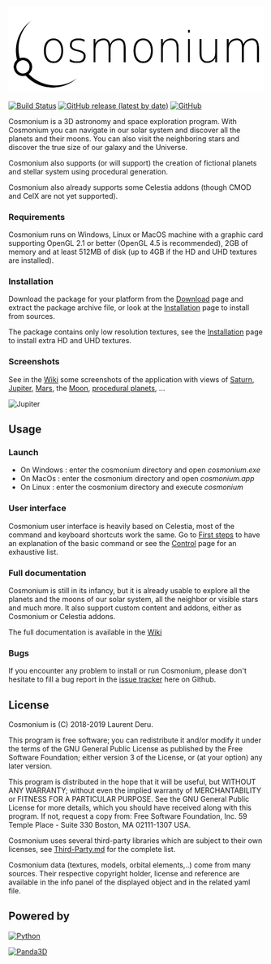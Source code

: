![Cosmonium](textures/cosmonium-name.png)

[![Build Status](https://travis-ci.com/cosmonium/cosmonium.svg?branch=develop)](https://travis-ci.com/cosmonium/cosmonium)
[![GitHub release (latest by date)](https://img.shields.io/github/v/release/cosmonium/cosmonium)](https://github.com/cosmonium/cosmonium/wiki/Download)
[![GitHub](https://img.shields.io/github/license/cosmonium/cosmonium)](https://github.com/cosmonium/cosmonium/blob/master/COPYING.md)

Cosmonium is a 3D astronomy and space exploration program. With Cosmonium you can navigate in our solar system and discover all the planets and their moons. You can also visit the neighboring stars and discover the true size of our galaxy and the Universe.

Cosmonium also supports (or will support) the creation of fictional planets and stellar system using procedural generation.

Cosmonium also already supports some Celestia addons (though CMOD and CelX are not yet supported).

### Requirements

Cosmonium runs on Windows, Linux or MacOS machine with a graphic card supporting OpenGL 2.1 or better (OpenGL 4.5 is recommended), 2GB of memory and at least 512MB of disk (up to 4GB if the HD and UHD textures are installed).

### Installation 

Download the package for your platform from the [Download](https://github.com/cosmonium/cosmonium/wiki/Download) page and extract the package archive file, or look at the  [Installation](https://github.com/cosmonium/cosmonium/wiki/Installation) page to install from sources.

The package contains only low resolution textures, see the [Installation](https://github.com/cosmonium/cosmonium/wiki/Installation) page to install extra HD and UHD textures.

### Screenshots

See in the [Wiki](https://github.com/cosmonium/cosmonium/wiki/Screenshots) some screenshots of the application with views of [Saturn](https://github.com/cosmonium/cosmonium/wiki/Screenshots#rings-of-saturn), [Jupiter](https://github.com/cosmonium/cosmonium/wiki/Screenshots#io-casting-a-shadow-on-jupiter), [Mars](https://github.com/cosmonium/cosmonium/wiki/Screenshots#phobos-over-mars), the [Moon](https://github.com/cosmonium/cosmonium/wiki/Screenshots#moon-crescent), [procedural planets](https://github.com/cosmonium/cosmonium/wiki/Screenshots#procedural-planet), ...

![Jupiter](https://github.com/cosmonium/cosmonium/wiki/screenshots/Io+Jupiter.png)

## Usage

### Launch

* On Windows : enter the cosmonium directory and open *cosmonium.exe*
* On MacOs : enter the cosmonium directory and open *cosmonium.app*
* On Linux : enter the cosmonium directory and execute *cosmonium*

### User interface

Cosmonium user interface is heavily based on Celestia, most of the command and keyboard shortcuts work the same. Go to [First steps](https://github.com/cosmonium/cosmonium/wiki/First-steps) to have an explanation of the basic command or see the [Control](https://github.com/cosmonium/cosmonium/wiki/Control) page for an exhaustive list.

### Full documentation

Cosmonium is still in its infancy, but it is already usable to explore all the planets and the moons of our solar system, all the neighbor or visible stars and much more. It also support custom content and addons, either as Cosmonium or Celestia addons.

The full documentation is available in the [Wiki](https://github.com/cosmonium/cosmonium/wiki)

### Bugs

If you encounter any problem to install or run Cosmonium, please don't hesitate to fill a bug report in the [issue tracker](https://github.com/cosmonium/cosmonium/issues) here on Github.

## License 

Cosmonium is (C) 2018-2019 Laurent Deru.

This program is free software; you can redistribute it and/or modify it under the terms of the GNU General Public License as published by the Free Software Foundation; either version 3 of the License, or (at your option) any later version.

This program is distributed in the hope that it will be useful, but WITHOUT ANY WARRANTY; without even the implied warranty of MERCHANTABILITY or FITNESS FOR A PARTICULAR PURPOSE. See the GNU General Public License for more details, which you should have received along with this program. If not, request a copy from: Free Software Foundation, Inc. 59 Temple Place - Suite 330 Boston, MA 02111-1307 USA.

Cosmonium uses several third-party libraries which are subject to their own licenses,  see [Third-Party.md](Third-Party.md) for the complete list.

Cosmonium data (textures, models, orbital elements,..) come from many sources. Their respective copyright holder, license and reference are available in the info panel of the displayed object and in the related yaml file.

## Powered by

[![Python](https://github.com/cosmonium/cosmonium/wiki/images/python-powered-w-200x80.png)](http://www.python.org)

[![Panda3D](https://github.com/cosmonium/cosmonium/wiki/images/panda3d_logo.png)](http://www.panda3d.org)
